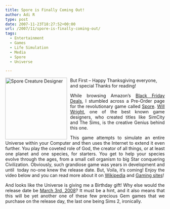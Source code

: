 ```yaml
---
title: Spore is Finally Coming Out!
author: Adi R
type: post
date: 2007-11-23T18:27:52+00:00
url: /2007/11/spore-is-finally-coming-out/
tags:
  - Entertainment
  - Games
  - Life Simulation
  - Media
  - Spore
  - Universe

---
```

<a href="https://i1.wp.com/www.adir1.com//uploads/2007/11/spore-creature-designer.jpg" target="_blank"><img id="id" style="border-right: 0px; border-top: 0px; margin: 0px 10px 0px 0px; border-left: 0px; border-bottom: 0px" height="195" alt="Spore Creature Designer" src="https://i1.wp.com/www.adir1.com//uploads/2007/11/spore-creature-designer-thumb.jpg?resize=195%2C195" width="195" align="left" border="0" data-recalc-dims="1" /></a> But First &#8211; Happy Thanksgiving everyone, and special Thanks for reading!

<p align="justify">
  While browsing Amazon&#8217;s <a href="http://www.bfads.net" target="_blank">Black Friday Deals</a>, I stumbled across a Pre-Order page for the revolutionary game called <a href="http://www.amazon.com/dp/product/B000FKBCX4/?tag=craftonia-20" target="_blank">Spore</a>. <a href="http://en.wikipedia.org/wiki/Will_Wright_%28game_designer%29" target="_blank">Will Wright</a>, one of the best known game designers, who created titles like SimCity and The Sims, is the creative Genius behind this one.
</p>

<p align="justify">
  This game attempts to simulate an entire Universe within your Computer and then uses the Internet to extend it even further. You play the coveted role of God, the creator of all things, or at least one planet and one species, for starters. You get to help your species evolve through the ages, from a small cell organism to big Star conquering Civilization. Obviously, such grandiose game was years in development and until&#xA0; today no-one knew the release date. But, Voila, it&#8217;s coming! Enjoy the video below and you can read more about it on <a href="http://en.wikipedia.org/wiki/Spore_%28video_game%29" target="_blank">Wikipedia</a> and <a href="http://www.joystiq.com/tag/Spore/" target="_blank">Gaming sites</a>!
</p>

<p align="justify">
  And looks like the Universe is giving me a Birthday gift! Why else would the release date be <a href="http://www.amazon.com/dp/product/B000FKBCX4/?tag=craftonia-20" target="_blank">March 3rd, 2008</a>? It must be a hint, and it also means that this will be yet another one of these few precious Gem games that we purchase on the release day, the last one being Sims 2, ironically.
</p>

<div class="wlWriterSmartContent" id="scid:5737277B-5D6D-4f48-ABFC-DD9C333F4C5D:5a2b2f35-4dc5-4859-aec3-fddd381f0776" style="padding-right: 30px; display: inline; padding-left: 0px; float: none; padding-bottom: 0px; margin: 0px; padding-top: 0px">
  <div id="fbc834ce-5154-4635-a796-43e28b4a8860" style="margin: 0px; padding: 0px; display: inline;">
    <div>
      <a href="http://www.youtube.com/watch?v=ONd2jppdOcI&rel=1" target="_new"><img src="https://i0.wp.com/www.adir1.com//uploads/2007/11/video89eaf0b69043.jpg" galleryimg="no" onload="var downlevelDiv = document.getElementById('fbc834ce-5154-4635-a796-43e28b4a8860'); downlevelDiv.innerHTML = &quot;<div><object width=&quot;425&quot; height=&quot;350&quot;><param name=&quot;movie&quot; value=&quot;http://www.youtube.com/v/ONd2jppdOcI&rel=1&quot;></param><param name=&quot;wmode&quot; value=&quot;transparent&quot;></param><embed src=&quot;http://www.youtube.com/v/ONd2jppdOcI&rel=1&quot; type=&quot;application/x-shockwave-flash&quot; wmode=&quot;transparent&quot; width=&quot;425&quot; height=&quot;350&quot;></embed></object></div>&quot;;" alt="" data-recalc-dims="1" /></a>
    </div>
  </div>
</div>

&#xA0;</p>